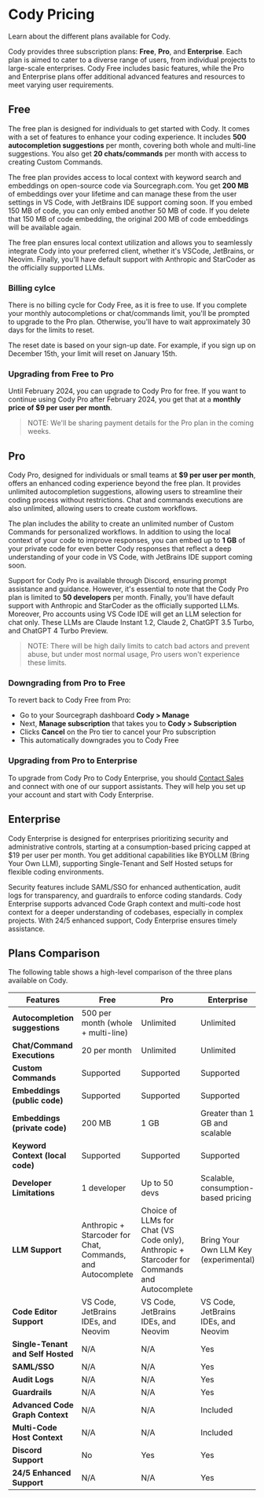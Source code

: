 # Cody Pricing

<p class="subtitle">Learn about the different plans available for Cody.</p>

Cody provides three subscription plans: **Free**, **Pro**, and **Enterprise**. Each plan is aimed to cater to a diverse range of users, from individual projects to large-scale enterprises. Cody Free includes basic features, while the Pro and Enterprise plans offer additional advanced features and resources to meet varying user requirements.

## Free

The free plan is designed for individuals to get started with Cody. It comes with a set of features to enhance your coding experience. It includes **500 autocompletion suggestions** per month, covering both whole and multi-line suggestions. You also get **20 chats/commands** per month with access to creating Custom Commands.

The free plan provides access to local context with keyword search and embeddings on open-source code via Sourcegraph.com. You get **200 MB** of embeddings over your lifetime and can manage these from the user settings in VS Code, with JetBrains IDE support coming soon. If you embed 150 MB of code, you can only embed another 50 MB of code. If you delete that 150 MB of code embedding, the original 200 MB of code embeddings will be available again.

The free plan ensures local context utilization and allows you to seamlessly integrate Cody into your preferred client, whether it's VSCode, JetBrains, or Neovim. Finally, you'll have default support with Anthropic and StarCoder as the officially supported LLMs.

### Billing cylce

There is no billing cycle for Cody Free, as it is free to use. If you complete your monthly autocompletions or chat/commands limit, you'll be prompted to upgrade to the Pro plan. Otherwise, you'll have to wait approximately 30 days for the limits to reset.

The reset date is based on your sign-up date. For example, if you sign up on December 15th, your limit will reset on January 15th.

### Upgrading from Free to Pro

Until February 2024, you can upgrade to Cody Pro for free. If you want to continue using Cody Pro after February 2024, you get that at a **monthly price of $9 per user per month**.

>NOTE: We'll be sharing payment details for the Pro plan in the coming weeks.

## Pro

Cody Pro, designed for individuals or small teams at **$9 per user per month**, offers an enhanced coding experience beyond the free plan. It provides unlimited autocompletion suggestions, allowing users to streamline their coding process without restrictions. Chat and commands executions are also unlimited, allowing users to create custom workflows.

The plan includes the ability to create an unlimited number of Custom Commands for personalized workflows. In addition to using the local context of your code to improve responses, you can embed up to **1 GB** of your private code for even better Cody responses that reflect a deep understanding of your code in VS Code, with JetBrains IDE support coming soon.

Support for Cody Pro is available through Discord, ensuring prompt assistance and guidance. However, it's essential to note that the Cody Pro plan is limited to **50 developers** per month. Finally, you'll have default support with Anthropic and StarCoder as the officially supported LLMs. Moreover, Pro accounts using VS Code IDE will get an LLM selection for chat only. These LLMs are Claude Instant 1.2, Claude 2, ChatGPT 3.5 Turbo, and ChatGPT 4 Turbo Preview.

> NOTE: There will be high daily limits to catch bad actors and prevent abuse, but under most normal usage, Pro users won't experience these limits.

### Downgrading from Pro to Free

To revert back to Cody Free from Pro:

- Go to your Sourcegraph dashboard **Cody > Manage**
- Next, **Manage subscription** that takes you to **Cody > Subscription**
- Clicks **Cancel** on the Pro tier to cancel your Pro subscription
- This automatically downgrades you to Cody Free

### Upgrading from Pro to Enterprise

To upgrade from Cody Pro to Cody Enterprise, you should [Contact Sales](https://sourcegraph.com/contact/request-info) and connect with one of our support assistants. They will help you set up your account and start with Cody Enterprise.

## Enterprise

Cody Enterprise is designed for enterprises prioritizing security and administrative controls, starting at a consumption-based pricing capped at $19 per user per month. You get additional capabilities like BYOLLM (Bring Your Own LLM), supporting Single-Tenant and Self Hosted setups for flexible coding environments.

Security features include SAML/SSO for enhanced authentication, audit logs for transparency, and guardrails to enforce coding standards. Cody Enterprise supports advanced Code Graph context and multi-code host context for a deeper understanding of codebases, especially in complex projects. With 24/5 enhanced support, Cody Enterprise ensures timely assistance.

## Plans Comparison

The following table shows a high-level comparison of the three plans available on Cody.

| **Features**                              | **Free**                            | **Pro**                              | **Enterprise**                                 |
|---------------------------------------|---------------------------------|----------------------------------|--------------------------------------------|
| **Autocompletion suggestions**                   | 500 per month (whole + multi-line)| Unlimited                       | Unlimited                                  |
| **Chat/Command Executions**           | 20 per month                     | Unlimited                       | Unlimited                                  |
| **Custom Commands**              | Supported                             | Supported                       | Supported                                  |
| **Embeddings (public code)**              | Supported                             | Supported                       | Supported                                  |
| **Embeddings (private code)**              | 200 MB                             | 1 GB                       | Greater than 1 GB and scalable                                  |
| **Keyword Context (local code)**                     | Supported                             | Supported                        | Supported                                  |
| **Developer Limitations**             | 1 developer                     | Up to 50 devs                    | Scalable, consumption-based pricing      |
| **LLM Support**                       | Anthropic + Starcoder for Chat, Commands, and Autocomplete | Choice of LLMs for Chat (VS Code only), Anthropic + Starcoder for Commands and Autocomplete  | Bring Your Own LLM Key (experimental)                |
| **Code Editor Support**                       | VS Code, JetBrains IDEs, and Neovim | VS Code, JetBrains IDEs, and Neovim  | VS Code, JetBrains IDEs, and Neovim                |
| **Single-Tenant and Self Hosted**     | N/A                             | N/A                              | Yes                                        |
| **SAML/SSO**                          | N/A                             | N/A                              | Yes                                        |
| **Audit Logs**                        | N/A                             | N/A                              | Yes                                        |
| **Guardrails**                        | N/A                             | N/A                              | Yes                                        |
| **Advanced Code Graph Context**                 | N/A                             | N/A                              | Included                                  |
| **Multi-Code Host Context**           | N/A                             | N/A                              | Included                                  |
| **Discord Support**                   | No                              | Yes                              | Yes                                        |
| **24/5 Enhanced Support**             | N/A                             | N/A                              | Yes                                        |
